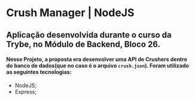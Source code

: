 # Crush Manager | NodeJS

## Aplicação desenvolvida durante o curso da Trybe, no Módulo de Backend, Bloco 26.
#### Nesse Projeto, a proposta era desenvolver uma API de Crushers dentro do **banco de dados**(que no caso é o arquivo `crush.json`). Foram utilizado as seguintes tecnologias:
  - NodeJS;
  - Express;